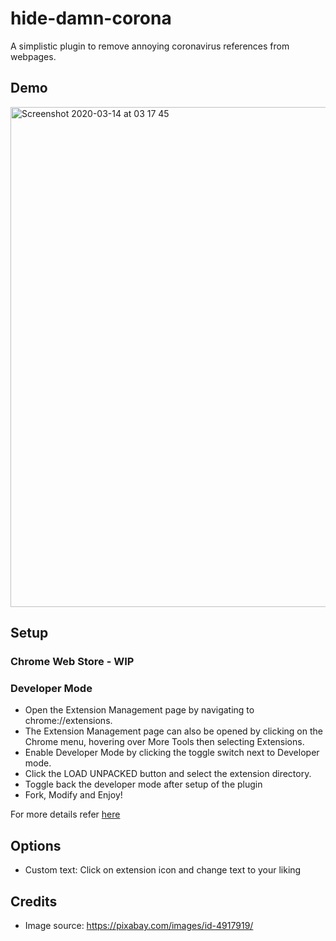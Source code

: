# hide-damn-corona

A simplistic plugin to remove annoying coronavirus references from webpages.

## Demo
<img width="800" alt="Screenshot 2020-03-14 at 03 17 45" src="https://user-images.githubusercontent.com/1017966/76673370-94942480-65a4-11ea-90b5-8ab9d1ff806e.png">


## Setup
### Chrome Web Store - WIP
### Developer Mode
* Open the Extension Management page by navigating to chrome://extensions.
* The Extension Management page can also be opened by clicking on the Chrome menu, hovering over More Tools then selecting Extensions.
* Enable Developer Mode by clicking the toggle switch next to Developer mode.
* Click the LOAD UNPACKED button and select the extension directory.
* Toggle back the developer mode after setup of the plugin
* Fork, Modify and Enjoy!

For more details refer [here](https://developer.chrome.com/extensions/getstarted#manifest)
## Options
* Custom text: Click on extension icon and change text to your liking

## Credits
* Image source: https://pixabay.com/images/id-4917919/
